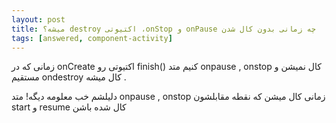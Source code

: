 ```yaml
---
layout: post
title: ‫چه زمانی بدون کال شدن onPause و onStop، اکتیوتی destroy میشه؟
tags: [answered, component-activity]
---
```




<!-- comment #652685246 -->

زمانی که در onCreate اکتیوتی رو finish() کنیم متد onpause , onstop کال نمیشن و مستقیم ondestroy کال میشه .

دلیلشم خب معلومه دیگه! متد onpause , onstop زمانی کال میشن که نقطه مقابلشون start و resume کال شده باشن 

